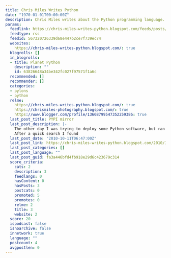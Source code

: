 ```yaml
---
title: Chris Miles Writes Python
date: "1970-01-01T00:00:00Z"
description: Chris Miles writes about the Python programming language.
params:
  feedlink: https://chris-miles-writes-python.blogspot.com/feeds/posts/default?alt=rss
  feedtype: rss
  feedid: 567320726339d68e447b2ce7f739ec74
  websites:
    https://chris-miles-writes-python.blogspot.com/: true
  blogrolls: []
  in_blogrolls:
  - title: Planet Python
    description: ""
    id: 63826648a34be342fc027f97571f1a6c
  recommended: []
  recommender: []
  categories:
  - pylons
  - python
  relme:
    https://chris-miles-writes-python.blogspot.com/: true
    https://chrismiles-photography.blogspot.com/: true
    https://www.blogger.com/profile/13668799547352259386: true
  last_post_title: PYPI mirror
  last_post_description: |-
    The other day I was trying to deploy some Python software, but ran in to trouble with the package dependencies.  PYPI was down and so the packages could not be fetched!
    After a quick search I found
  last_post_date: "2010-10-11T06:47:00Z"
  last_post_link: https://chris-miles-writes-python.blogspot.com/2010/10/pypi-mirror.html
  last_post_categories: []
  last_post_language: ""
  last_post_guid: fa3a446bfd4fb918e29d6c423679c314
  score_criteria:
    cats: 2
    description: 3
    feedlangs: 0
    hasContent: 0
    hasPosts: 3
    postcats: 0
    promoted: 5
    promotes: 0
    relme: 2
    title: 3
    website: 2
  score: 20
  ispodcast: false
  isnoarchive: false
  innetwork: true
  language: ""
  postcount: 4
  avgpostlen: 0
---
```

